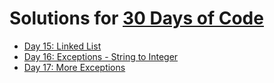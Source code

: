 # Solutions for [30 Days of Code](https://www.hackerrank.com/domains/tutorials/30-days-of-code)

* [Day 15: Linked List](https://github.com/Mehonoshin/hackerrank/blob/master/30_days_of_code/day_15_linked_list.rb#L1)
* [Day 16: Exceptions - String to Integer](https://github.com/Mehonoshin/hackerrank/blob/master/30_days_of_code/day_16_string_to_integer.rb#L1)
* [Day 17: More Exceptions](https://github.com/Mehonoshin/hackerrank/blob/master/30_days_of_code/day_17_more_exceptions.rb)
